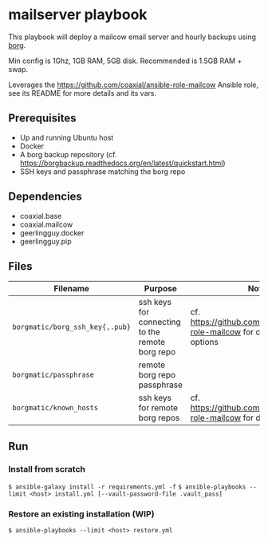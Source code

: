 # mailserver playbook

This playbook will deploy a mailcow email server and hourly backups using [borg](https://borgbackup.readthedocs.io/en/stable/).

Min config is 1Ghz, 1GB RAM, 5GB disk. Recommended is 1.5GB RAM + swap.

Leverages the https://github.com/coaxial/ansible-role-mailcow Ansible role, see its README for more details and its vars.

## Prerequisites

- Up and running Ubuntu host
- Docker
- A borg backup repository (cf. https://borgbackup.readthedocs.org/en/latest/quickstart.html)
- SSH keys and passphrase matching the borg repo

## Dependencies

- coaxial.base
- coaxial.mailcow
- geerlingguy.docker
- geerlingguy.pip

## Files

Filename | Purpose | Note
---|---|---
`borgmatic/borg_ssh_key{,.pub}` | ssh keys for connecting to the remote borg repo | cf. https://github.com/coaxial/ansible-role-mailcow for customisation options
`borgmatic/passphrase` | remote borg repo passphrase
`borgmatic/known_hosts` | ssh keys for remote borg repos | cf. https://github.com/coaxial/ansible-role-mailcow for details

## Run

### Install from scratch

`$ ansible-galaxy install -r requirements.yml -f`
`$ ansible-playbooks --limit <host> install.yml [--vault-password-file .vault_pass]`

### Restore an existing installation (WIP)

`$ ansible-playbooks --limit <host> restore.yml`
